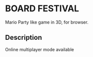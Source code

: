 # BOARD FESTIVAL

Mario Party like game in 3D, for browser.

## Description

Online multiplayer mode available
